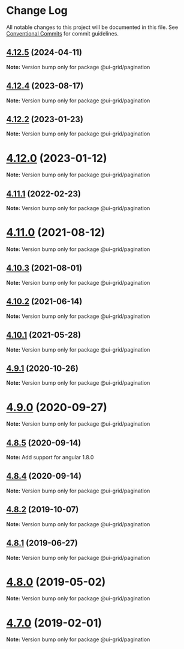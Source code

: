 # Change Log

All notable changes to this project will be documented in this file.
See [Conventional Commits](https://conventionalcommits.org) for commit guidelines.

## [4.12.5](https://github.com/angular-ui/ui-grid/compare/v4.12.4...v4.12.5) (2024-04-11)

**Note:** Version bump only for package @ui-grid/pagination





## [4.12.4](https://github.com/angular-ui/ui-grid/compare/v4.12.3...v4.12.4) (2023-08-17)

**Note:** Version bump only for package @ui-grid/pagination





## [4.12.2](https://github.com/angular-ui/ui-grid/compare/v4.12.1...v4.12.2) (2023-01-23)

**Note:** Version bump only for package @ui-grid/pagination





# [4.12.0](https://github.com/angular-ui/ui-grid/compare/v4.11.1...v4.12.0) (2023-01-12)

**Note:** Version bump only for package @ui-grid/pagination





## [4.11.1](https://github.com/angular-ui/ui-grid/compare/v4.11.0...v4.11.1) (2022-02-23)

**Note:** Version bump only for package @ui-grid/pagination





# [4.11.0](https://github.com/angular-ui/ui-grid/compare/v4.10.3...v4.11.0) (2021-08-12)

**Note:** Version bump only for package @ui-grid/pagination





## [4.10.3](https://github.com/angular-ui/ui-grid/compare/v4.10.2...v4.10.3) (2021-08-01)

**Note:** Version bump only for package @ui-grid/pagination





## [4.10.2](https://github.com/angular-ui/ui-grid/compare/v4.10.1...v4.10.2) (2021-06-14)

**Note:** Version bump only for package @ui-grid/pagination





## [4.10.1](https://github.com/angular-ui/ui-grid/compare/v4.10.0...v4.10.1) (2021-05-28)

**Note:** Version bump only for package @ui-grid/pagination





## [4.9.1](https://github.com/angular-ui/ui-grid/compare/v4.9.0...v4.9.1) (2020-10-26)

**Note:** Version bump only for package @ui-grid/pagination





# [4.9.0](https://github.com/angular-ui/ui-grid/compare/v4.8.5...v4.9.0) (2020-09-27)

**Note:** Version bump only for package @ui-grid/pagination





## [4.8.5](https://github.com/angular-ui/ui-grid/compare/v4.8.3...v4.8.5) (2020-09-14)

**Note:** Add support for angular 1.8.0





## [4.8.4](https://github.com/angular-ui/ui-grid/compare/v4.8.3...v4.8.4) (2020-09-14)

**Note:** Version bump only for package @ui-grid/pagination





## [4.8.2](https://github.com/angular-ui/ui-grid/compare/v4.8.1...v4.8.2) (2019-10-07)

**Note:** Version bump only for package @ui-grid/pagination





## [4.8.1](https://github.com/angular-ui/ui-grid/compare/v4.8.0...v4.8.1) (2019-06-27)

**Note:** Version bump only for package @ui-grid/pagination





# [4.8.0](https://github.com/angular-ui/ui-grid/compare/v4.7.1...v4.8.0) (2019-05-02)

**Note:** Version bump only for package @ui-grid/pagination





# [4.7.0](https://github.com/angular-ui/ui-grid/compare/v4.6.6...v4.7.0) (2019-02-01)

**Note:** Version bump only for package @ui-grid/pagination
